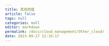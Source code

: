 ```yaml
---
title: 其他网盘
article: false
tags: null
categories: null
editor: markdown
permalink: /docs/cloud_management/Other_cloud/
date: 2023-09-27 12:16:17
---
```

